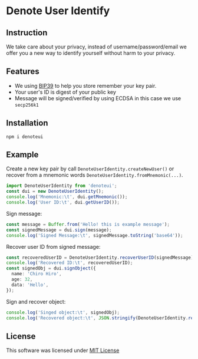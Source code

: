 # Denote User Identify

## Instruction

We take care about your privacy, instead of username/password/email we offer you a new way to identify yourself without harm to your privacy.

## Features

- We using [BIP39](https://github.com/bitcoin/bips/blob/master/bip-0039.mediawiki) to help you store remember your key pair.
- Your user's ID is digest of your public key
- Message will be signed/verified by using ECDSA in this case we use `secp256k1`

## Installation

```
npm i denoteui
```

## Example

Create a new key pair by call `DenoteUserIdentity.createNewUser()` or recover from a mnemonic words `DenoteUserIdentity.fromMnemonic(...)`.

```ts
import DenoteUserIdentity from 'denoteui';
const dui = new DenoteUserIdentity();
console.log('Mnemonic:\t', dui.getMnemonic());
console.log('User ID:\t', dui.getUserID());
```

Sign message:

```ts
const message = Buffer.from('Hello! this is example message');
const signedMessage = dui.sign(message);
console.log('Signed Message:\t', signedMessage.toString('base64'));
```

Recover user ID from signed message:

```ts
const recoveredUserID = DenoteUserIdentity.recoverUserID(signedMessage);
console.log('Recovered ID:\t', recoveredUserID);
const signedObj = dui.signObject({
  name: 'Chiro Hiro',
  age: 32,
  data: 'Hello',
});
```

Sign and recover object:

```ts
console.log('Singed object:\t', signedObj);
console.log('Recovered object:\t', JSON.stringify(DenoteUserIdentity.recoverObject(signedObj)));
```

## License

This software was licensed under [MIT License](https://github.com/DenoteMD/denoteui/blob/master/LICENSE)
